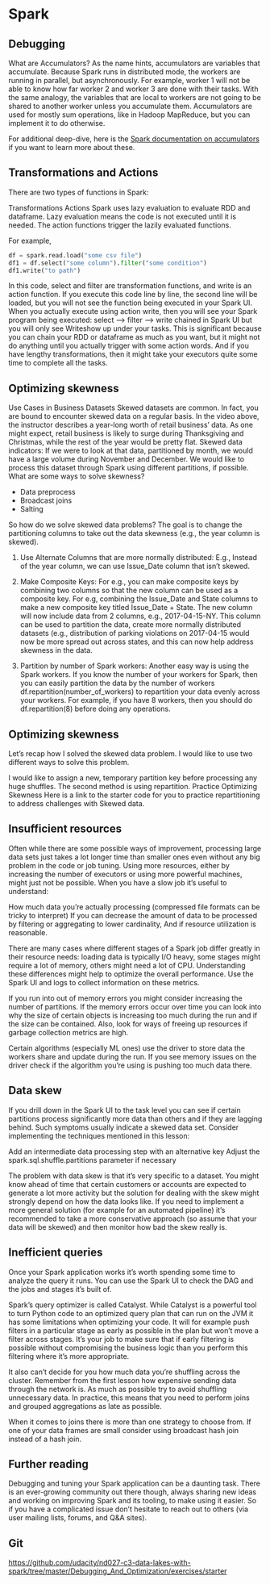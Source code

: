 # Spark

## Debugging

What are Accumulators?
As the name hints, accumulators are variables that accumulate. Because Spark runs in distributed mode, the workers are running in parallel, but asynchronously. For example, worker 1 will not be able to know how far worker 2 and worker 3 are done with their tasks. With the same analogy, the variables that are local to workers are not going to be shared to another worker unless you accumulate them. Accumulators are used for mostly sum operations, like in Hadoop MapReduce, but you can implement it to do otherwise.

For additional deep-dive, here is the [Spark documentation on accumulators](https://spark.apache.org/docs/2.2.0/rdd-programming-guide.html#accumulators) if you want to learn more about these.

## Transformations and Actions
There are two types of functions in Spark:

Transformations
Actions
Spark uses lazy evaluation to evaluate RDD and dataframe. Lazy evaluation means the code is not executed until it is needed. The action functions trigger the lazily evaluated functions.

For example,

```python
df = spark.read.load("some csv file")
df1 = df.select("some column").filter("some condition")
df1.write("to path")
```
In this code, select and filter are transformation functions, and write is an action function.
If you execute this code line by line, the second line will be loaded, but you will not see the function being executed in your Spark UI.
When you actually execute using action write, then you will see your Spark program being executed:
select --> filter --> write chained in Spark UI
but you will only see Writeshow up under your tasks.
This is significant because you can chain your RDD or dataframe as much as you want, but it might not do anything until you actually trigger with some action words. And if you have lengthy transformations, then it might take your executors quite some time to complete all the tasks.


## Optimizing skewness
Use Cases in Business Datasets
Skewed datasets are common. In fact, you are bound to encounter skewed data on a regular basis. In the video above, the instructor describes a year-long worth of retail business’ data. As one might expect, retail business is likely to surge during Thanksgiving and Christmas, while the rest of the year would be pretty flat. Skewed data indicators: If we were to look at that data, partitioned by month, we would have a large volume during November and December. We would like to process this dataset through Spark using different partitions, if possible. What are some ways to solve skewness?

- Data preprocess
- Broadcast joins
- Salting

So how do we solve skewed data problems?
The goal is to change the partitioning columns to take out the data skewness (e.g., the year column is skewed).

1. Use Alternate Columns that are more normally distributed:
E.g., Instead of the year column, we can use Issue_Date column that isn’t skewed.

2. Make Composite Keys:
For e.g., you can make composite keys by combining two columns so that the new column can be used as a composite key. For e.g, combining the Issue_Date and State columns to make a new composite key titled Issue_Date + State. The new column will now include data from 2 columns, e.g., 2017-04-15-NY. This column can be used to partition the data, create more normally distributed datasets (e.g., distribution of parking violations on 2017-04-15 would now be more spread out across states, and this can now help address skewness in the data.

3. Partition by number of Spark workers:
Another easy way is using the Spark workers. If you know the number of your workers for Spark, then you can easily partition the data by the number of workers df.repartition(number_of_workers) to repartition your data evenly across your workers. For example, if you have 8 workers, then you should do df.repartition(8) before doing any operations.

## Optimizing skewness
Let’s recap how I solved the skewed data problem.
I would like to use two different ways to solve this problem.

I would like to assign a new, temporary partition key before processing any huge shuffles.
The second method is using repartition.
Practice Optimizing Skewness
Here is a link to the starter code for you to practice repartitioning to address challenges with Skewed data.

## Insufficient resources
Often while there are some possible ways of improvement, processing large data sets just takes a lot longer time than smaller ones even without any big problem in the code or job tuning. Using more resources, either by increasing the number of executors or using more powerful machines, might just not be possible. When you have a slow job it’s useful to understand:

How much data you’re actually processing (compressed file formats can be tricky to interpret) If you can decrease the amount of data to be processed by filtering or aggregating to lower cardinality, And if resource utilization is reasonable.

There are many cases where different stages of a Spark job differ greatly in their resource needs: loading data is typically I/O heavy, some stages might require a lot of memory, others might need a lot of CPU. Understanding these differences might help to optimize the overall performance. Use the Spark UI and logs to collect information on these metrics.

If you run into out of memory errors you might consider increasing the number of partitions. If the memory errors occur over time you can look into why the size of certain objects is increasing too much during the run and if the size can be contained. Also, look for ways of freeing up resources if garbage collection metrics are high.

Certain algorithms (especially ML ones) use the driver to store data the workers share and update during the run. If you see memory issues on the driver check if the algorithm you’re using is pushing too much data there.

## Data skew
If you drill down in the Spark UI to the task level you can see if certain partitions process significantly more data than others and if they are lagging behind. Such symptoms usually indicate a skewed data set. Consider implementing the techniques mentioned in this lesson:

Add an intermediate data processing step with an alternative key Adjust the spark.sql.shuffle.partitions parameter if necessary

The problem with data skew is that it’s very specific to a dataset. You might know ahead of time that certain customers or accounts are expected to generate a lot more activity but the solution for dealing with the skew might strongly depend on how the data looks like. If you need to implement a more general solution (for example for an automated pipeline) it’s recommended to take a more conservative approach (so assume that your data will be skewed) and then monitor how bad the skew really is.

## Inefficient queries
Once your Spark application works it’s worth spending some time to analyze the query it runs. You can use the Spark UI to check the DAG and the jobs and stages it’s built of.

Spark’s query optimizer is called Catalyst. While Catalyst is a powerful tool to turn Python code to an optimized query plan that can run on the JVM it has some limitations when optimizing your code. It will for example push filters in a particular stage as early as possible in the plan but won’t move a filter across stages. It’s your job to make sure that if early filtering is possible without compromising the business logic than you perform this filtering where it’s more appropriate.

It also can’t decide for you how much data you’re shuffling across the cluster. Remember from the first lesson how expensive sending data through the network is. As much as possible try to avoid shuffling unnecessary data. In practice, this means that you need to perform joins and grouped aggregations as late as possible.

When it comes to joins there is more than one strategy to choose from. If one of your data frames are small consider using broadcast hash join instead of a hash join.

## Further reading
Debugging and tuning your Spark application can be a daunting task. There is an ever-growing community out there though, always sharing new ideas and working on improving Spark and its tooling, to make using it easier. So if you have a complicated issue don’t hesitate to reach out to others (via user mailing lists, forums, and Q&A sites).


## Git

https://github.com/udacity/nd027-c3-data-lakes-with-spark/tree/master/Debugging_And_Optimization/exercises/starter